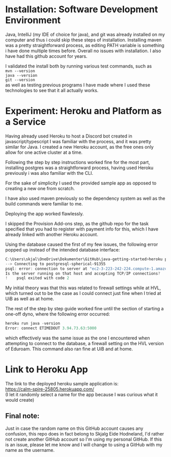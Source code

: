 # Installation: Software Development Environment
Java, IntelliJ (my IDE of choice for java), and git was already installed on my computer and thus i could skip these steps of installation. Installing maven was a pretty straightforward process, as editing PATH variable is something i have done multiple times before. Overall no issues with installation.
I also have had this github account for years. 

I validated the install both by running various test commands, such as <br>`mvn --version`<br>`java --version`<br>`git --version`<br> as well as testing previous programs I have made where I used these technologies to see that it all actually works. 

# Experiment: Heroku and Platform as a Service
Having already used Heroku to host a Discord bot created in javascript/typescript I was familiar with the process, and it was pretty similar for Java. I created a new Heroku account, as the free ones only allow for one active cluster at a time.

Following the step by step instructions worked fine for the most part, installing postgres was a straightforward process, having used Heroku previously i was also familiar with the CLI.

For the sake of simplicity I used the provided sample app as opposed to creating a new one from scratch. 

I have also used maven previously so the dependency system as well as the build commands were familiar to me. 

Deploying the app worked flawlessly. 

I skipped the Provision Add-ons step, as the github repo for the task specified that you had to register with payment info for this, which I have already linked with another Heroku account.

Using the database caused the first of my few issues, the following error popped up instead of the intended database interface:

```powershell
C:\Users\skjal\OneDrive\Dokumenter\GitHub\java-getting-started>heroku pg:psql                                                
--> Connecting to postgresql-spherical-91355                                                                           
psql: error: connection to server at "ec2-3-223-242-224.compute-1.amazonaws.com" (3.223.242.224), port 5432 failed: Connection timed out (0x0000274C/10060)
Is the server running on that host and accepting TCP/IP connections?
!    psql exited with code 2
```
My initial theory was that this was related to firewall settings while at HVL, which turned out to be the case as I could connect just fine when I tried at UiB as well as at home.

The rest of the step by step guide worked fine until the section of starting a one-off dyno, where the following error occurred:
```powershell
heroku run java -version
Error: connect ETIMEDOUT 3.94.73.63:5000
```
which effectively was the same issue as the one I encountered when attempting to connect to the database, a firewall setting on the HVL version of Eduroam. This command also ran fine at UiB and at home.

# Link to Heroku App

The link to the deployed heroku sample application is: <br> https://calm-spire-25805.herokuapp.com/ 
<br> (I let it randomly select a name for the app because I was curious what it would create)


## Final note:
Just in case the random name on this GitHub account causes any confusion, this repo does in fact belong to Skjalg Eide Hodneland, I'd rather not create another GitHub account so I'm using my personal GitHub. If this is an issue, please let me know and I will change to using a GitHub with my name as the username.
